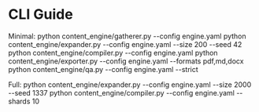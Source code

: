 # CLI Guide
Minimal:
  python content_engine/gatherer.py --config engine.yaml
  python content_engine/expander.py --config engine.yaml --size 200 --seed 42
  python content_engine/compiler.py --config engine.yaml
  python content_engine/exporter.py --config engine.yaml --formats pdf,md,docx
  python content_engine/qa.py --config engine.yaml --strict

Full:
  python content_engine/expander.py --config engine.yaml --size 2000 --seed 1337
  python content_engine/compiler.py --config engine.yaml --shards 10
